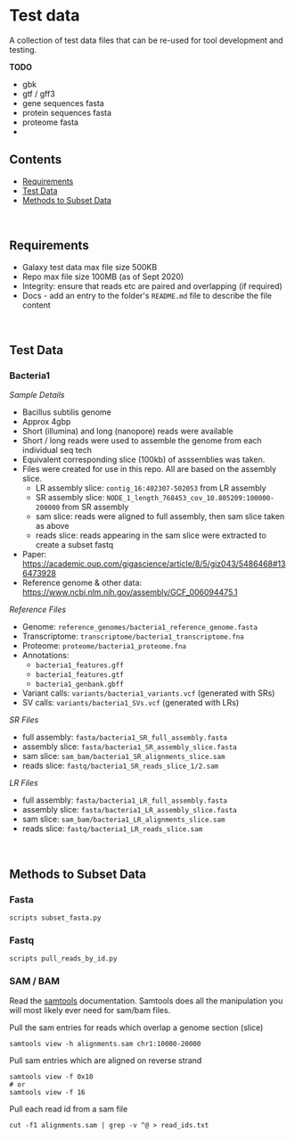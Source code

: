 # Test data

A collection of test data files that can be re-used for tool development and testing.

**TODO**
- gbk
- gtf / gff3
- gene sequences fasta 
- protein sequences fasta 
- proteome fasta 
- 


## Contents

- [Requirements](#requirements)
- [Test Data](#test-data)
- [Methods to Subset Data](#methods-to-subset-data)

<br>

## Requirements
- Galaxy test data max file size 500KB 
- Repo max file size 100MB (as of Sept 2020)
- Integrity: ensure that reads etc are paired and overlapping (if required)
- Docs - add an entry to the folder's `README.md` file to describe the file content



<br>

## Test Data 

### Bacteria1

*Sample Details*
- Bacillus subtilis genome
- Approx 4gbp 
- Short (illumina) and long (nanopore) reads were available
- Short / long reads were used to assemble the genome from each individual seq tech
- Equivalent corresponding slice (100kb) of asssemblies was taken.
- Files were created for use in this repo. All are based on the assembly slice. 
    - LR assembly slice: `contig_16:402307-502053` from LR assembly
    - SR assembly slice: `NODE_1_length_768453_cov_10.805209:100000-200000` from SR assembly
    - sam slice: reads were aligned to full assembly, then sam slice taken as above
    - reads slice: reads appearing in the sam slice were extracted to create a subset fastq 
- Paper: https://academic.oup.com/gigascience/article/8/5/giz043/5486468#136473928
- Reference genome & other data: https://www.ncbi.nlm.nih.gov/assembly/GCF_006094475.1

*Reference Files*
- Genome: `reference_genomes/bacteria1_reference_genome.fasta`
- Transcriptome: `transcriptome/bacteria1_transcriptome.fna`
- Proteome: `proteome/bacteria1_proteome.fna`
- Annotations: 
    - `bacteria1_features.gff`
    - `bacteria1_features.gtf`
    - `bacteria1_genbank.gbff`
- Variant calls: `variants/bacteria1_variants.vcf` (generated with SRs)
- SV calls: `variants/bacteria1_SVs.vcf` (generated with LRs)

*SR Files*
- full assembly: `fasta/bacteria1_SR_full_assembly.fasta`
- assembly slice: `fasta/bacteria1_SR_assembly_slice.fasta`
- sam slice: `sam_bam/bacteria1_SR_alignments_slice.sam`
- reads slice: `fastq/bacteria1_SR_reads_slice_1/2.sam`

*LR Files*
- full assembly: `fasta/bacteria1_LR_full_assembly.fasta`
- assembly slice: `fasta/bacteria1_LR_assembly_slice.fasta`
- sam slice: `sam_bam/bacteria1_LR_alignments_slice.sam`
- reads slice: `fastq/bacteria1_LR_reads_slice.sam`

<br>

## Methods to Subset Data


### Fasta

```
scripts subset_fasta.py
```

### Fastq

```
scripts pull_reads_by_id.py
```

### SAM / BAM

Read the [samtools](http://www.htslib.org/doc/samtools.html) documentation. Samtools does all the manipulation you will most likely ever need for sam/bam files. 

Pull the sam entries for reads which overlap a genome section (slice)

```
samtools view -h alignments.sam chr1:10000-20000
```

Pull sam entries which are aligned on reverse strand

```
samtools view -f 0x10
# or
samtools view -f 16
```

Pull each read id from a sam file

```
cut -f1 alignments.sam | grep -v ^@ > read_ids.txt
```
